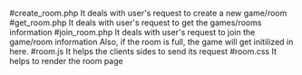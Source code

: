 #create_room.php
It deals with user's request to create a new game/room
#get_room.php
It deals with user's request to get the games/rooms information
#join_room.php
It deals with user's request to join the game/room information
Also, if the room is full, the game will get initilized in here.
#room.js
It helps the clients sides to send its request
#room.css
It helps to render the room page
